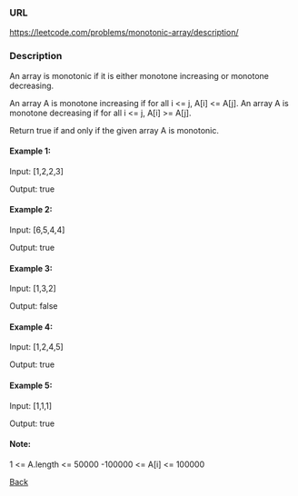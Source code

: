### URL
https://leetcode.com/problems/monotonic-array/description/

### Description

An array is monotonic if it is either monotone increasing or monotone decreasing.

An array A is monotone increasing if for all i <= j, A[i] <= A[j].  An array A is monotone decreasing if for all i <= j, A[i] >= A[j].

Return true if and only if the given array A is monotonic. 



#### Example 1:
Input: [1,2,2,3]

Output: true

#### Example 2:

Input: [6,5,4,4]

Output: true

#### Example 3:

Input: [1,3,2]

Output: false
#### Example 4:

Input: [1,2,4,5]

Output: true
#### Example 5:

Input: [1,1,1]

Output: true
 

#### Note:

1 <= A.length <= 50000
-100000 <= A[i] <= 100000


[Back](readme.md)